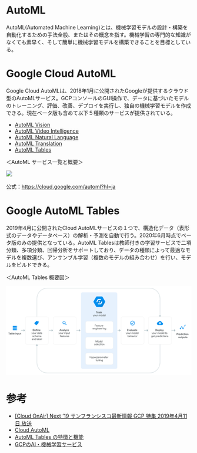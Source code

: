 # AutoML

AutoML(Automated Machine Learning)とは、機械学習モデルの設計・構築を自動化するための手法全般、またはその概念を指す。機械学習の専門的な知識がなくても素早く、そして簡単に機械学習モデルを構築できることを目標としている。

# Google Cloud AutoML

Google Cloud AutoMLは、2018年1月に公開されたGoogleが提供するクラウド型のAutoMLサービス。GCPコンソールのGUI操作で、データに基づいたモデルのトレーニング、評価、改善、デプロイを実行し、独自の機械学習モデルを作成できる。現在ベータ版も含めて以下５種類のサービスが提供されている。
- [AutoML Vision](https://cloud.google.com/vision/automl/docs?hl=ja)
- [AutoML Video Intelligence](https://cloud.google.com/video-intelligence/automl/docs?hl=ja)
- [AutoML Natural Language](https://cloud.google.com/natural-language/automl/docs?hl=ja)
- [AutoML Translation](https://cloud.google.com/translate/automl/docs?hl=ja)
- [AutoML Tables](https://cloud.google.com/automl-tables/docs?hl=ja)

＜AutoML サービス一覧と概要＞

<img src="https://cdn-xtech.nikkei.com/atcl/learning/lecture/19/00091/00001/hyo2.jpg?__scale=w:800,h:545,q:100&_sh=0560d80fe0" width="500">

公式：https://cloud.google.com/automl?hl=ja

# Google AutoML Tables

2019年4月に公開されたCloud AutoMLサービスの１つで、構造化データ（表形式のデータやデータベース）の解析・予測を自動で行う。2020年6月時点でベータ版のみの提供となっている。AutoML Tablesは教師付きの学習サービスで二項分類、多項分類、回帰分析をサポートしており、データの種類によって最適なモデルを複数選び、アンサンブル学習（複数のモデルの組み合わせ）を行い、モデルをビルドできる。

＜AutoML Tables 概要図＞

<img src="https://github.com/dcs-aidojo/public-data/blob/master/course_cloud/automl_tables/cat_automltables_overview.png?raw=true" width="700">

# 参考

- [[Cloud OnAir] Next ’19 サンフランシスコ最新情報 GCP 特集 2019年4月11日 放送](https://www.slideshare.net/GoogleCloudPlatformJP/cloud-onair-next-19-gcp-2019411)
- [Cloud AutoML](https://cloud.google.com/automl?hl=ja)
- [AutoML Tables の特徴と機能](https://cloud.google.com/automl-tables/docs/features?hl=ja)
- [GCPのAI・機械学習サービス](https://xtech.nikkei.com/atcl/learning/lecture/19/00091/00001/)
